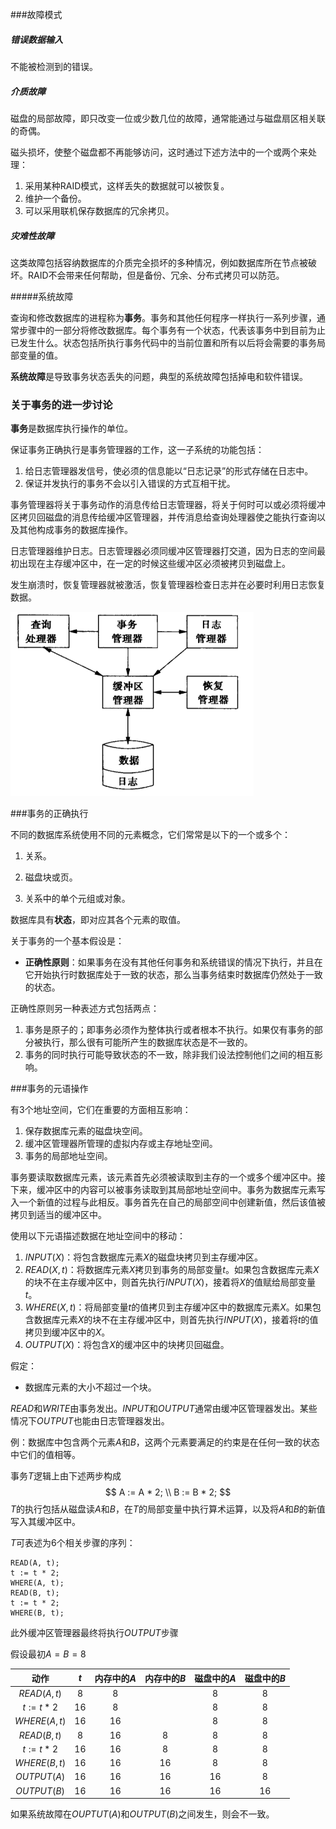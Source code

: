 ###故障模式

##### 错误数据输入

不能被检测到的错误。

##### 介质故障

磁盘的局部故障，即只改变一位或少数几位的故障，通常能通过与磁盘扇区相关联的奇偶。

磁头损坏，使整个磁盘都不再能够访问，这时通过下述方法中的一个或两个来处理：

1. 采用某种RAID模式，这样丢失的数据就可以被恢复。
2. 维护一个备份。
3. 可以采用联机保存数据库的冗余拷贝。

##### 灾难性故障

这类故障包括容纳数据库的介质完全损坏的多种情况，例如数据库所在节点被破坏。RAID不会带来任何帮助，但是备份、冗余、分布式拷贝可以防范。

#####系统故障

查询和修改数据库的进程称为**事务**。事务和其他任何程序一样执行一系列步骤，通常步骤中的一部分将修改数据库。每个事务有一个状态，代表该事务中到目前为止已发生什么。状态包括所执行事务代码中的当前位置和所有以后将会需要的事务局部变量的值。

**系统故障**是导致事务状态丢失的问题，典型的系统故障包括掉电和软件错误。

### 关于事务的进一步讨论

**事务**是数据库执行操作的单位。

保证事务正确执行是事务管理器的工作，这一子系统的功能包括：

1. 给日志管理器发信号，使必须的信息能以“日志记录”的形式存储在日志中。
2. 保证并发执行的事务不会以引入错误的方式互相干扰。

事务管理器将关于事务动作的消息传给日志管理器，将关于何时可以或必须将缓冲区拷贝回磁盘的消息传给缓冲区管理器，并传消息给查询处理器使之能执行查询以及其他构成事务的数据库操作。

日志管理器维护日志。日志管理器必须同缓冲区管理器打交道，因为日志的空间最初出现在主存缓冲区中，在一定的时候这些缓冲区必须被拷贝到磁盘上。

发生崩溃时，恢复管理器就被激活，恢复管理器检查日志并在必要时利用日志恢复数据。


![image-20180515221506791](./images/6-1.png)

###事务的正确执行

不同的数据库系统使用不同的元素概念，它们常常是以下的一个或多个：

1. 关系。

2. 磁盘块或页。

3. 关系中的单个元组或对象。

数据库具有**状态**，即对应其各个元素的取值。

关于事务的一个基本假设是：

* **正确性原则**：如果事务在没有其他任何事务和系统错误的情况下执行，并且在它开始执行时数据库处于一致的状态，那么当事务结束时数据库仍然处于一致的状态。

正确性原则另一种表述方式包括两点：
1. 事务是原子的；即事务必须作为整体执行或者根本不执行。如果仅有事务的部分被执行，那么很有可能所产生的数据库状态是不一致的。
2. 事务的同时执行可能导致状态的不一致，除非我们设法控制他们之间的相互影响。

###事务的元语操作

有3个地址空间，它们在重要的方面相互影响：

1. 保存数据库元素的磁盘块空间。
2. 缓冲区管理器所管理的虚拟内存或主存地址空间。
3. 事务的局部地址空间。

事务要读取数据库元素，该元素首先必须被读取到主存的一个或多个缓冲区中。接下来，缓冲区中的内容可以被事务读取到其局部地址空间中。事务为数据库元素写入一个新值的过程与此相反。事务首先在自己的局部空间中创建新值，然后该值被拷贝到适当的缓冲区中。

使用以下元语描述数据在地址空间中的移动：
1. $INPUT(X)$：将包含数据库元素$X$的磁盘块拷贝到主存缓冲区。
2. $READ(X, t)$：将数据库元素$X$拷贝到事务的局部变量$t$。如果包含数据库元素$X$的块不在主存缓冲区中，则首先执行$INPUT(X)$，接着将$X$的值赋给局部变量$t$。
3. $WHERE(X, t)$：将局部变量$t$的值拷贝到主存缓冲区中的数据库元素$X$。如果包含数据库元素$X$的块不在主存缓冲区中，则首先执行$INPUT(X)$，接着将$t$的值拷贝到缓冲区中的$X$。
4. $OUTPUT(X)$：将包含$X$的缓冲区中的块拷贝回磁盘。

假定：

* 数据库元素的大小不超过一个块。

$READ$和$WRITE$由事务发出。$INPUT$和$OUTPUT$通常由缓冲区管理器发出。某些情况下$OUTPUT$也能由日志管理器发出。

例：数据库中包含两个元素$A$和$B$，这两个元素要满足的约束是在任何一致的状态中它们的值相等。

事务$T$逻辑上由下述两步构成
$$
A := A * 2; \\
B := B * 2;
$$
$T$的执行包括从磁盘读$A$和$B$，在$T$的局部变量中执行算术运算，以及将$A$和$B$的新值写入其缓冲区中。

$T$可表述为6个相关步骤的序列：
```
READ(A, t);
t := t * 2;
WHERE(A, t);
READ(B, t);
t := t * 2;
WHERE(B, t);
```

此外缓冲区管理器最终将执行$OUTPUT$步骤

假设最初$A = B = 8$

|     动作      | $t$  | 内存中的$A$ | 内存中的$B$ | 磁盘中的$A$ | 磁盘中的$B$ |
| :-----------: | :--: | :---------: | :---------: | :---------: | :---------: |
| $READ(A, t)$  | $8$  |     $8$     |             |     $8$     |     $8$     |
| $t := t * 2$  | $16$ |     $8$     |             |     $8$     |     $8$     |
| $WHERE(A, t)$ | $16$ |    $16$     |             |     $8$     |     $8$     |
| $READ(B, t)$  | $8$  |    $16$     |     $8$     |     $8$     |     $8$     |
| $t := t * 2$  | $16$ |    $16$     |     $8$     |     $8$     |     $8$     |
| $WHERE(B, t)$ | $16$ |    $16$     |    $16$     |     $8$     |     $8$     |
|  $OUTPUT(A)$  | $16$ |    $16$     |    $16$     |    $16$     |     $8$     |
|  $OUTPUT(B)$  | $16$ |    $16$     |    $16$     |    $16$     |    $16$     |

如果系统故障在$OUPTUT(A)$和$OUTPUT(B)$之间发生，则会不一致。